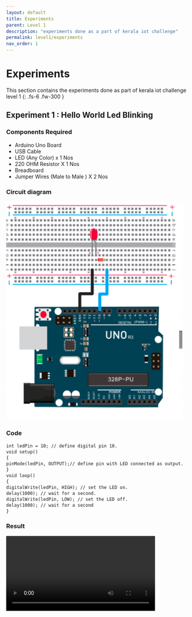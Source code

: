 ```yaml
---
layout: default
title: Experiments
parent: Level 1
description: "experiments done as a part of kerala iot challenge"
permalink: level1/experiments
nav_order: 1
---
```



# **Experiments**

This section contains the experiments done as part of kerala iot challenge level 1
{: .fs-6 .fw-300 }

## **Experiment 1 : Hello World Led Blinking**

### Components Required

- Arduino Uno Board
- USB Cable
- LED (Any Color) x 1 Nos
- 220 OHM Resistor X 1 Nos
- Breadboard
- Jumper Wires (Male to Male ) X 2 Nos

### Circuit diagram

![circuit diagram](../../images/exp1.png)

### Code

```
int ledPin = 10; // define digital pin 10.
void setup()
{
pinMode(ledPin, OUTPUT);// define pin with LED connected as output.
}
void loop()
{
digitalWrite(ledPin, HIGH); // set the LED on.
delay(1000); // wait for a second.
digitalWrite(ledPin, LOW); // set the LED off.
delay(1000); // wait for a second
}
```

### Result

<video style="width: 80%;height: auto;" controls src="../../images/1.mp4" type="video/mp4">

## **Experiment 2 : Traffic Light**


### Components Required

- Arduino board *1
- USB cable *1
- Red M5 LED*1
- Yellow M5 LED*1
- Green M5 LED*1
- 220Ω resistor *3
- Breadboard*1
- Breadboard jumper wires* several

### Circuit Diagram

![circuit diagram](../../images/exp2.png)

### Code

```
int redled =10; // initialize digital pin 8.
int yellowled =7; // initialize digital pin 7.
int greenled =4; // initialize digital pin 4.
void setup()
{
pinMode(redled, OUTPUT);// set the pin with red LED as “output”
pinMode(yellowled, OUTPUT); // set the pin with yellow LED as “output”
pinMode(greenled, OUTPUT); // set the pin with green LED as “output”
}
void loop()
{
digitalWrite(greenled, HIGH);//// turn on green LED
delay(5000);// wait 5 seconds

digitalWrite(greenled, LOW); // turn off green LED
for(int i=0;i<3;i++)// blinks for 3 times
{
delay(500);// wait 0.5 second
digitalWrite(yellowled, HIGH);// turn on yellow LED
delay(500);// wait 0.5 second
digitalWrite(yellowled, LOW);// turn off yellow LED
} 
delay(500);// wait 0.5 second
digitalWrite(redled, HIGH);// turn on red LED
delay(5000);// wait 5 seconds
digitalWrite(redled, LOW);// turn off red LED
}
```

### Result

<video style="width: 80%;height: auto;" controls src="../../images/2.mp4" type="video/mp4">

## **Experiment 3 : Led Chasing effect**

### Components Required

- Led *6
- Arduino board *1
- 220Ω resistor *6
- Breadboard *1
- USB cable*1
- Breadboard wire *13

### Circuit diagram

![circuit diagram](../../images/exp3.png)

### Code 

```
int BASE = 2 ;  // the I/O pin for the first LED
int NUM = 6;   // number of LEDs
void setup()
{
   for (int i = BASE; i < BASE + NUM; i ++) 
   {
     pinMode(i, OUTPUT);   // set I/O pins as output
   }
}
void loop()
{
   for (int i = BASE; i < BASE + NUM; i ++) 
   {
     digitalWrite(i, LOW);    // set I/O pins as “low”, turn off LEDs one by one.
     delay(200);        // delay
   }
   for (int i = BASE; i < BASE + NUM; i ++) 
   {
     digitalWrite(i, HIGH);    // set I/O pins as “high”, turn on LEDs one by one
     delay(200);        // delay
   }  
}
```

### Result

<video style="width: 80%;height: auto;" controls src="../../images/3.mp4" type="video/mp4">

## **Experiment 4 : Button Controlled Led**

### Components Required

- Arduino Uno
- Button switch*1
- Red M5 LED*1
- 220ΩResistor*1
- 10KΩ Resistor*1
- Breadboard*1
- Breadboard Jumper Wire*6
- USB cable*1

### Circuit Diagram

![circuit diagram](../../images/exp4.png)

### Code

```
int ledpin=11;// initialize pin 11
int inpin=7;// initialize pin 7
int val;// define val
void setup()
{
pinMode(ledpin,OUTPUT);// set LED pin as “output”
pinMode(inpin,INPUT);// set button pin as “input”
}
void loop()
{
val=digitalRead(inpin);// read the level value of pin 7 and assign if to val
if(val==LOW)// check if the button is pressed, if yes, turn on the LED
{ digitalWrite(ledpin,LOW);}
else
{ digitalWrite(ledpin,HIGH);}
}
```

### Result

<video style="width: 80%;height: auto;" controls src="../../images/4.mp4" type="video/mp4">
## **Experiment 5 : Buzzer**

### Components Required

- Arduino Uno
- Buzzer*1
- Breadboard*1
- Breadboard Jumper Wire*2
- USB cable*1

### Circuit Diagram

![circuit diagram](../../images/exp5.png)

### Code

```
int buzzer=8;// initialize digital IO pin that controls the buzzer
void setup() 
{ 
  pinMode(buzzer,OUTPUT);// set pin mode as “output”
} 
void loop() 
{
digitalWrite(buzzer, HIGH); // produce sound
}
}
```

### Result

<video style="width: 80%;height: auto;" controls src="../../images/5.mp4" type="video/mp4">

## **Experiment 6 : RGB Led**

### Components Required

- Arduino Uno
- USB Cable * 1
- RGB LED * 1
- Resistor *3
- Breadboard jumper wire*5

### Circuit Diagram

![circuit diagram](../../images/exp6.png)

### Code

```
int redpin = 11; //select the pin for the red LED
int bluepin =10; // select the pin for the blue LED
int greenpin =9;// select the pin for the green LED
int val;
void setup() {
  pinMode(redpin, OUTPUT);
  pinMode(bluepin, OUTPUT);
  pinMode(greenpin, OUTPUT);
  Serial.begin(9600);
}
void loop() 
{
for(val=255; val>0; val--)
  {
   analogWrite(11, val);
   analogWrite(10, 255-val);
   analogWrite(9, 128-val);
   delay(1); 
  }
for(val=0; val<255; val++)
  {
   analogWrite(11, val);
   analogWrite(10, 255-val);
   analogWrite(9, 128-val);
   delay(1); 
  }
 Serial.println(val, DEC);
}
```

### Result

<video style="width: 80%;height: auto;" controls src="../../images/6.mp4" type="video/mp4">

## **Experiment 7 : LDR Light Sensor**

### Components Required

- Arduino Uno Board
- Photo Resistor*1 or LDR Module(Iam using LDR Module)
- Red M5 LED*1
- 10KΩ Resistor*1
- 220Ω Resistor*1
- Breadboard*1
- Breadboard Jumper Wire*5
- USB cable*1

### Circuit Diagram

![circuit diagram](../../images/exp7.png)

### Code

```
int potpin=7;
int ledpin=11;
void setup()
{
  pinMode(ledpin,OUTPUT);// set digital pin 11 as “output”
  pinMode(potpin,INPUT);// set pin 7 as input
}
void loop()
{
  if(digitalRead(potpin) == 1)
  {
    digitalWrite(ledpin,HIGH);
  }
  else
  {
    digitalWrite(ledpin,LOW);
  }
  Serial.println(digitalRead(potpin));
  delay(10);// wait for 0.01 
}
```

### Result

<video style="width: 80%;height: auto;" controls src="../../images/7.mp4" type="video/mp4">

## **Experiment 8 : Flame Sensor**

### Components Required

- Arduino Uno Board*1
- Flame Sensor *1
- Buzzer *1
- 10K Resistor *1
- Breadboard Jumper Wire*6
-   USB cable*1

### Circuit Diagram

![circuit diagram](../../images/exp8.png)

### Code

```
int flame=0;// select analog pin 0 for the sensor
int Beep=9;// select digital pin 9 for the buzzer
int val=A0;// initialize variable
 void setup() 
{
  pinMode(Beep,OUTPUT);// set LED pin as “output”
 pinMode(flame,INPUT);// set buzzer pin as “input”
 Serial.begin(9600);// set baud rate at “9600”
 } 
void loop() 
{ 
  val=analogRead(flame);// read the analog value of the sensor 
  Serial.println(val);// output and display the analog value
  if(val>=1)// when the analog value is larger than 600, the buzzer will buzz
  {  
   digitalWrite(Beep,HIGH); 
   }else 
   {  
     digitalWrite(Beep,LOW); 
    }
   delay(500); 
}
```

### Result

<video style="width: 80%;height: auto;" controls src="../../images/8.mp4" type="video/mp4">

## **Experiment 9 : LM35 Temperature Sensor**

### Components Required

- Arduino Uno  Board*1
- LM35*1
- Breadboard*1
- Breadboard Jumper Wire*5
- USB cable

### Circuit Diagram

![circuit diagram](../../images/exp9.png)

### Code

```
int potPin = 0; // initialize analog pin 0 for LM35 temperature sensor
void setup()
{
Serial.begin(9600);// set baud rate at”9600”
}
void loop()
{
int val;// define variable
int dat;// define variable
val=analogRead(0);// read the analog value of the sensor and assign it to val
dat=(125*val)>>8;// temperature calculation formula
Serial.print("Tep");// output and display characters beginning with Tep
Serial.print(dat);// output and display value of dat
Serial.println("C");// display “C” characters
delay(500);// wait for 0.5 second
}
```

### Result

<video style="width: 80%;height: auto;" controls src="../../images/9.mp4" type="video/mp4">

## **Experiment 10 : IR Remote Control Using TSOP**

### Components Required

- Arduino Uno Board*1
- Infrared Remote Controller(You can use TV Remote or any other remote) *1
- Infrared Receiver *1
- LED *6
- 220Ω Resistor*6
- Breadboard Wire *11
- USB cable*1

### Circuit Diagram

![circuit diagram](../../images/exp10.png)

### Code

```
#include <IRremote.h>
int RECV_PIN = 11;
int LED1 = 2;
int LED2 = 3;
int LED3 = 4;
int LED4 = 5;
int LED5 = 6;
int LED6 = 7;
long on1  = 0x40BF7A85;
long off1 = 0x40BFA05F;
long on2 = 0x40BFBA45;
long off2 = 0x40BF5AA5;
long on3 = 0x40BF7887;
long off3 = 0x40BF9A65;
long on4 = 0x40BF52AD;
long off4 = 0x40BF58A7;
long on5 = 0x40BF926D;
long off5 = 0x40BFB24D;
long on6 = 0x40BF50AF;
long off6 = 0x40BF629D;
IRrecv irrecv(RECV_PIN);
decode_results results;
// Dumps out the decode_results structure.
// Call this after IRrecv::decode()
// void * to work around compiler issue
//void dump(void *v) {
//  decode_results *results = (decode_results *)v
void dump(decode_results *results) {
  int count = results->rawlen;
  if (results->decode_type == UNKNOWN) 
    {
     Serial.println("Could not decode message");
    } 
  else 
   {
    if (results->decode_type == NEC) 
      {
       Serial.print("Decoded NEC: ");
      } 
    else if (results->decode_type == SONY) 
      {
       Serial.print("Decoded SONY: ");
      } 
    else if (results->decode_type == RC5) 
      {
       Serial.print("Decoded RC5: ");
      } 
    else if (results->decode_type == RC6) 
      {
       Serial.print("Decoded RC6: ");
      }
     Serial.print(results->value, HEX);
     Serial.print(" (");
     Serial.print(results->bits, DEC);
     Serial.println(" bits)");
   }
     Serial.print("Raw (");
     Serial.print(count, DEC);
     Serial.print("): ");
 for (int i = 0; i < count; i++) 
     {
      if ((i%2) == 1) {
      Serial.print(results->rawbuf[i]*USECPERTICK, DEC);
     } 
    else  
     {
      Serial.print(-(int)results->rawbuf[i]*USECPERTICK, DEC);
     }
    Serial.print(" ");
     }
      Serial.println("");
     }
void setup()
 {
  pinMode(RECV_PIN, INPUT);   
  pinMode(LED1, OUTPUT);
  pinMode(LED2, OUTPUT);
  pinMode(LED3, OUTPUT);
  pinMode(LED4, OUTPUT);
  pinMode(LED5, OUTPUT);
  pinMode(LED6, OUTPUT);  
  pinMode(13, OUTPUT);
  Serial.begin(9600);
   irrecv.enableIRIn(); // Start the receiver
 }
int on = 0;
unsigned long last = millis();
void loop() 
{
  if (irrecv.decode(&results)) 
   {
    // If it's been at least 1/4 second since the last
    // IR received, toggle the relay
    if (millis() - last > 250) 
      {
       on =!on;
//       digitalWrite(8, on ? HIGH : LOW);
       digitalWrite(13, on ? HIGH:LOW);
       dump(&results);
      }
    if (results.value == on1 )
       digitalWrite(LED1, HIGH);
    if (results.value == off1 )
       digitalWrite(LED1, LOW); 
    if (results.value == on2 )
       digitalWrite(LED2, HIGH);
    if (results.value == off2 )
       digitalWrite(LED2, LOW); 
    if (results.value == on3 )
       digitalWrite(LED3, HIGH);
    if (results.value == off3 )
       digitalWrite(LED3, LOW);
    if (results.value == on4 )
       digitalWrite(LED4, HIGH);
    if (results.value == off4 )
       digitalWrite(LED4, LOW); 
    if (results.value == on5 )
       digitalWrite(LED5, HIGH);
    if (results.value == off5 )
       digitalWrite(LED5, LOW); 
    if (results.value == on6 )
       digitalWrite(LED6, HIGH);
    if (results.value == off6 )
       digitalWrite(LED6, LOW);        
    last = millis();      
irrecv.resume(); // Receive the next value
  }
}
```

### Result

<video style="width: 80%;height: auto;" controls src="../../images/10.mp4" type="video/mp4">

## **Experiment 11 : Potentiometer analog Value Reading**

### Components Required

- Arduino Uno Board*1]

- 10K Potentiometer *1

- Breadboard*1

- Breadboard Jumper Wire*3

- USB cable*1

### Circuit Diagram

![circuit diagram](../../images/exp11.png)

### Code

```
int potpin=0;// initialize analog pin 0
int ledpin=13;// initialize digital pin 13
int val=0;// define val, assign initial value 0
void setup()
{
pinMode(ledpin,OUTPUT);// set digital pin as “output”
Serial.begin(9600);// set baud rate at 9600
}
void loop()
{
digitalWrite(ledpin,HIGH);// turn on the LED on pin 13
delay(50);// wait for 0.05 second
digitalWrite(ledpin,LOW);// turn off the LED on pin 13
delay(50);// wait for 0.05 second
val=analogRead(potpin);// read the analog value of analog pin 0, and assign it to val 
Serial.println(val);// display val’s value
}
```

### Result

<video style="width: 80%;height: auto;" controls src="../../images/11.mp4" type="video/mp4">

## **Experiment 12 : 7 Segment Display**

### Components Required

- Arduino Uno Board*1
- 1-digit LED Segment Display*1
- 220Ω Resistor*8
- Breadboard*1
- Breadboard Jumper Wires *several
- USB cable*1

### Circuit Diagram

![circuit diagram](../../images/exp12.png)

### Code

```
int a=7;// set digital pin 7 for segment a
int b=6;// set digital pin 6 for segment b
int c=5;// set digital pin 5 for segment c
int d=10;// set digital pin 10 for segment d
int e=11;// set digital pin 11 for segment e
int f=8;// set digital pin 8 for segment f
int g=9;// set digital pin 9 for segment g
int dp=4;// set digital pin 4 for segment dp
void digital_0(void) // display number 5
{
unsigned char j;
digitalWrite(a,HIGH);
digitalWrite(b,HIGH);
digitalWrite(c,HIGH);
digitalWrite(d,HIGH);
digitalWrite(e,HIGH);
digitalWrite(f,HIGH);
digitalWrite(g,LOW);
digitalWrite(dp,LOW);
}
void digital_1(void) // display number 1
{
unsigned char j;
digitalWrite(c,HIGH);// set level as “high” for pin 5, turn on segment c
digitalWrite(b,HIGH);// turn on segment b
for(j=7;j<=11;j++)// turn off other segments
digitalWrite(j,LOW);
digitalWrite(dp,LOW);// turn off segment dp
}
void digital_2(void) // display number 2
{
unsigned char j;
digitalWrite(b,HIGH);
digitalWrite(a,HIGH);
for(j=9;j<=11;j++)
digitalWrite(j,HIGH);
digitalWrite(dp,LOW);
digitalWrite(c,LOW);
digitalWrite(f,LOW);
}
void digital_3(void) // display number 3
{digitalWrite(g,HIGH);
digitalWrite(a,HIGH);
digitalWrite(b,HIGH);
digitalWrite(c,HIGH);
digitalWrite(d,HIGH);
digitalWrite(dp,LOW);
digitalWrite(f,LOW);
digitalWrite(e,LOW);
}
void digital_4(void) // display number 4
{digitalWrite(c,HIGH);
digitalWrite(b,HIGH);
digitalWrite(f,HIGH);
digitalWrite(g,HIGH);
digitalWrite(dp,LOW);
digitalWrite(a,LOW);
digitalWrite(e,LOW);
digitalWrite(d,LOW);
}
void digital_5(void) // display number 5
{
unsigned char j;
digitalWrite(a,HIGH);
digitalWrite(b, LOW);
digitalWrite(c,HIGH);
digitalWrite(d,HIGH);
digitalWrite(e, LOW);
digitalWrite(f,HIGH);
digitalWrite(g,HIGH);
digitalWrite(dp,LOW);
}
void digital_6(void) // display number 6
{
unsigned char j;
for(j=7;j<=11;j++)
digitalWrite(j,HIGH);
digitalWrite(c,HIGH);
digitalWrite(dp,LOW);
digitalWrite(b,LOW);
}
void digital_7(void) // display number 7
{
unsigned char j;
for(j=5;j<=7;j++)
digitalWrite(j,HIGH);
digitalWrite(dp,LOW);
for(j=8;j<=11;j++)
digitalWrite(j,LOW);
}
void digital_8(void) // display number 8
{
unsigned char j;
for(j=5;j<=11;j++)
digitalWrite(j,HIGH);
digitalWrite(dp,LOW);
}
void digital_9(void) // display number 5
{
unsigned char j;
digitalWrite(a,HIGH);
digitalWrite(b,HIGH);
digitalWrite(c,HIGH);
digitalWrite(d,HIGH);
digitalWrite(e, LOW);
digitalWrite(f,HIGH);
digitalWrite(g,HIGH);
digitalWrite(dp,LOW);
}
void setup()
{
int i;// set variable
for(i=4;i<=11;i++)
pinMode(i,OUTPUT);// set pin 4-11as “output”
}
void loop()
{
while(1)
{
digital_0();// display number 0
delay(1000);// wait for 1s
digital_1();// display number 1
delay(1000);// wait for 1s
digital_2();// display number 2
delay(1000); // wait for 1s
digital_3();// display number 3
delay(1000); // wait for 1s
digital_4();// display number 4
delay(1000); // wait for 1s
digital_5();// display number 5
delay(1000); // wait for 1s
digital_6();// display number 6
delay(1000); // wait for 1s
digital_7();// display number 7
delay(1000); // wait for 1s
digital_8();// display number 8
delay(1000); // wait for 1s
digital_9();// display number 9
delay(1000); // wait for 1s
}}
```

### Result

![circuit diagram](../../images/12.png)